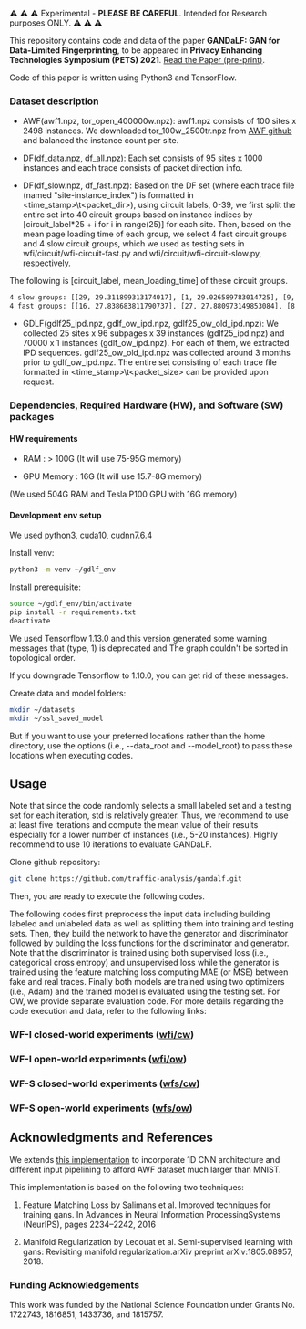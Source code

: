 
:warning: :warning: :warning: Experimental - **PLEASE BE CAREFUL**. Intended for Research purposes ONLY. :warning: :warning: :warning:

This repository contains code and data of the paper **GANDaLF: GAN for Data-Limited Fingerprinting**, to be appeared in **Privacy Enhancing Technologies Symposium (PETS) 2021**.
[Read the Paper (pre-print)](https://petsymposium.org/2021/files/papers/issue2/popets-2021-0029.pdf).

Code of this paper is written using Python3 and TensorFlow. 

### Dataset description

- AWF(awf1.npz, tor_open_400000w.npz): awf1.npz consists of 100 sites x 2498 instances. We downloaded tor_100w_2500tr.npz from [AWF github](https://github.com/DistriNet/DLWF) and balanced the instance count per site. 

- DF(df_data.npz, df_all.npz): Each set consists of 95 sites x 1000 instances and each trace consists of packet direction info.

- DF(df_slow.npz, df_fast.npz): Based on the DF set (where each trace file (named "site-instance_index") is formatted in <time_stamp>\t<packet_dir>), using circuit labels, 0-39, we first split the entire set into 40 circuit groups based on instance indices by [circuit_label*25 + i for i in range(25)] for each site. Then, based on the mean page loading time of each group, we select 4 fast circuit groups and 4 slow circuit groups, which we used as testing sets in wfi/circuit/wfi-circuit-fast.py and wfi/circuit/wfi-circuit-slow.py, respectively.

The following is [circuit_label, mean_loading_time] of these circuit groups.
```sh                                
4 slow groups: [[29, 29.311899313174017], [1, 29.026589783014725], [9, 28.93622463908884], [6, 28.92861685090533]]
4 fast groups: [[16, 27.838683811790737], [27, 27.880973149853084], [8, 27.951370530079572], [26, 27.981911256391193]]
```                          

- GDLF(gdlf25_ipd.npz, gdlf_ow_ipd.npz, gdlf25_ow_old_ipd.npz): We collected 25 sites x 96 subpages x 39 instances (gdlf25_ipd.npz) and 70000 x 1 instances (gdlf_ow_ipd.npz). For each of them, we extracted IPD sequences. gdlf25_ow_old_ipd.npz was collected around 3 months prior to gdlf_ow_ipd.npz. The entire set consisting of each trace file formatted in <time_stamp>\t<packet_size> can be provided upon request.

### Dependencies, Required Hardware (HW), and Software (SW) packages

#### HW requirements

 - RAM : > 100G (It will use 75-95G memory)
 
 - GPU Memory : 16G (It will use 15.7-8G memory)
 
 (We used 504G RAM and Tesla P100 GPU with 16G memory)

#### Development env setup

We used python3, cuda10, cudnn7.6.4

Install venv:

```sh
python3 -m venv ~/gdlf_env
```

Install prerequisite:

```sh
source ~/gdlf_env/bin/activate
pip install -r requirements.txt
deactivate
```

We used Tensorflow 1.13.0 and this version generated some warning messages that (type, 1) is deprecated and The graph couldn't be sorted in topological order. 

If you downgrade Tensorflow to 1.10.0, you can get rid of these messages.

Create data and model folders:

```sh
mkdir ~/datasets
mkdir ~/ssl_saved_model
```

But if you want to use your preferred locations rather than the home directory, use the options (i.e., --data_root and --model_root) to pass these locations when executing codes.

## Usage

Note that since the code randomly selects a small labeled set and a testing set for each iteration, std is relatively greater. Thus, we recommend to use at least five iterations and compute the mean value of their results especially for a lower number of instances (i.e., 5-20 instances). Highly recommend to use 10 iterations to evaluate GANDaLF. 

Clone github repository:

```sh
git clone https://github.com/traffic-analysis/gandalf.git
```

Then, you are ready to execute the following codes.

The following codes first preprocess the input data including building labeled and unlabeled data as well as splitting them into training and testing sets. Then, they build the network to have the generator and discriminator followed by building the loss functions for the discriminator and generator. Note that the discriminator is trained using both supervised loss (i.e., categorical cross entropy) and unsupervised loss while the generator is trained using the feature matching loss computing MAE (or MSE) between fake and real traces. Finally both models are trained using two optimizers (i.e., Adam) and the trained model is evaluated using the testing set. For OW, we provide separate evaluation code. For more details regarding the code execution and data, refer to the following links: 

### WF-I closed-world experiments ([wfi/cw](https://github.com/traffic-analysis/gandalf/tree/main/wfi#cw-experiments-using-510205090-instances))

### WF-I open-world experiments ([wfi/ow](https://github.com/traffic-analysis/gandalf/tree/main/wfi#ow-training-using-20-instances))

### WF-S closed-world experiments ([wfs/cw](https://github.com/traffic-analysis/gandalf/tree/main/wfs#cw-experiments-using-510205090-instances))

### WF-S open-world experiments ([wfs/ow](https://github.com/traffic-analysis/gandalf/tree/main/wfs#ow-training-using-90-instances))

## Acknowledgments and References

We extends [this implementation](https://medium.com/@jos.vandewolfshaar/semi-supervised-learning-with-gans-23255865d0a4) to incorporate 1D CNN architecture and different input pipelining to afford AWF dataset much larger than MNIST.

This implementation is based on the following two techniques:

1. Feature Matching Loss by Salimans et al. Improved techniques for training gans. In Advances in Neural Information ProcessingSystems (NeurIPS), pages 2234–2242, 2016

2. Manifold Regularization by Lecouat et al. Semi-supervised learning with gans: Revisiting manifold regularization.arXiv preprint arXiv:1805.08957, 2018.

### Funding Acknowledgements
This work was funded by the National Science Foundation under Grants No. 1722743, 1816851, 1433736, and 1815757.

